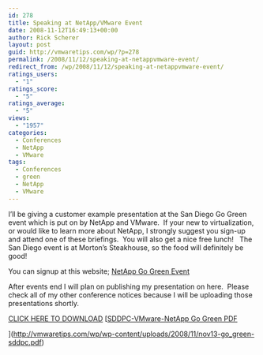 ```yaml
---
id: 278
title: Speaking at NetApp/VMware Event
date: 2008-11-12T16:49:13+00:00
author: Rick Scherer
layout: post
guid: http://vmwaretips.com/wp/?p=278
permalink: /2008/11/12/speaking-at-netappvmware-event/
redirect_from: /wp/2008/11/12/speaking-at-netappvmware-event/
ratings_users:
  - "1"
ratings_score:
  - "5"
ratings_average:
  - "5"
views:
  - "1957"
categories:
  - Conferences
  - NetApp
  - VMware
tags:
  - Conferences
  - green
  - NetApp
  - VMware
---
```

I&#8217;ll be giving a customer example presentation at the San Diego Go Green event which is put on by NetApp and VMware.  If your new to virtualization, or would like to learn more about NetApp, I strongly suggest you sign-up and attend one of these briefings.  You will also get a nice free lunch!   The San Diego event is at Morton&#8217;s Steakhouse, so the food will definitely be good!

You can signup at this website; <a href="http://communications.netapp.com/p/Network_Appliance/AMERICAS_20081002_Green_Roadshow?%20REF_SOURCE=web" target="_blank">NetApp Go Green Event</a>



After events end I will plan on publishing my presentation on here.  Please check all of my other conference notices because I will be uploading those presentations shortly.

[CLICK HERE TO DOWNLOAD](http://vmwaretips.com/wp/wp-content/uploads/2008/11/nov13-go_green-sddpc.pdf) [[SDDPC-VMware-NetApp Go Green PDF](http://vmwaretips.com/wp/wp-content/uploads/2008/11/nov13-go_green-sddpc.pdf)
  
](http://vmwaretips.com/wp/wp-content/uploads/2008/11/nov13-go_green-sddpc.pdf)